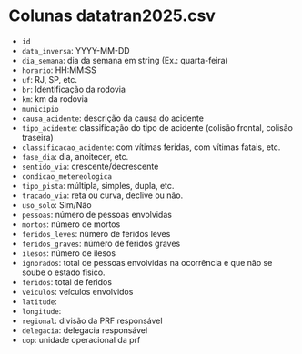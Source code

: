 # Colunas datatran2025.csv

- `id`
- `data_inversa`: YYYY-MM-DD
- `dia_semana`: dia da semana em string (Ex.: quarta-feira)
- `horario`: HH:MM:SS
- `uf`: RJ, SP, etc.
- `br`: Identificação da rodovia
- `km`: km da rodovia
- `municipio`
- `causa_acidente`: descrição da causa do acidente
- `tipo_acidente`: classificação do tipo de acidente (colisão frontal, colisão traseira)
- `classificacao_acidente`: com vítimas feridas, com vítimas fatais, etc.
- `fase_dia`: dia, anoitecer, etc.
- `sentido_via`: crescente/decrescente
- `condicao_metereologica`
- `tipo_pista`: múltipla, simples, dupla, etc.
- `tracado_via`: reta ou curva, declive ou não.
- `uso_solo`: Sim/Não
- `pessoas`: número de pessoas envolvidas
- `mortos`: número de mortos
- `feridos_leves`: número de feridos leves
- `feridos_graves`: número de feridos graves
- `ilesos`: número de ilesos
- `ignorados`: total de pessoas envolvidas na ocorrência e que não se soube o estado físico.
- `feridos`: total de feridos
- `veiculos`: veículos envolvidos
- `latitude`:
- `longitude`:
- `regional`: divisão da PRF responsável
- `delegacia`: delegacia responsável
- `uop`: unidade operacional da prf